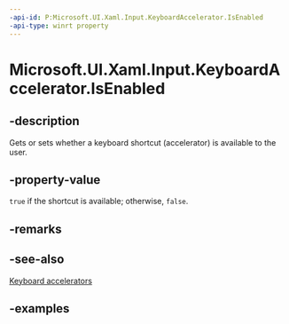 ```yaml
---
-api-id: P:Microsoft.UI.Xaml.Input.KeyboardAccelerator.IsEnabled
-api-type: winrt property
---
```


<!-- Property syntax.
public bool IsEnabled { get;  set; }
-->

# Microsoft.UI.Xaml.Input.KeyboardAccelerator.IsEnabled

## -description
Gets or sets whether a keyboard shortcut (accelerator) is available to the user.

## -property-value
`true` if the shortcut is available; otherwise, `false`.

## -remarks

## -see-also
[Keyboard accelerators](/windows/apps/design/input/keyboard-accelerators)

## -examples

